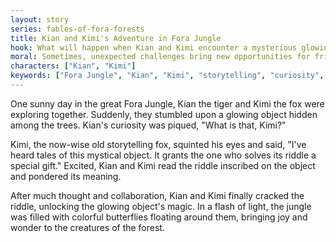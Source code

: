 ```yaml
---
layout: story
series: fables-of-fora-forests
title: Kian and Kimi's Adventure in Fora Jungle
hook: What will happen when Kian and Kimi encounter a mysterious glowing object deep in the Fora Jungle?
moral: Sometimes, unexpected challenges bring new opportunities for friendship and learning.
characters: ["Kian", "Kimi"]
keywords: ["Fora Jungle", "Kian", "Kimi", "storytelling", "curiosity", "collaboration", "mystical", "riddle", "magic", "friendship"]
---
```


One sunny day in the great Fora Jungle, Kian the tiger and Kimi the fox were exploring together. Suddenly, they stumbled upon a glowing object hidden among the trees. Kian's curiosity was piqued, "What is that, Kimi?"

Kimi, the now-wise old storytelling fox, squinted his eyes and said, "I've heard tales of this mystical object. It grants the one who solves its riddle a special gift." Excited, Kian and Kimi read the riddle inscribed on the object and pondered its meaning.

After much thought and collaboration, Kian and Kimi finally cracked the riddle, unlocking the glowing object's magic. In a flash of light, the jungle was filled with colorful butterflies floating around them, bringing joy and wonder to the creatures of the forest.
